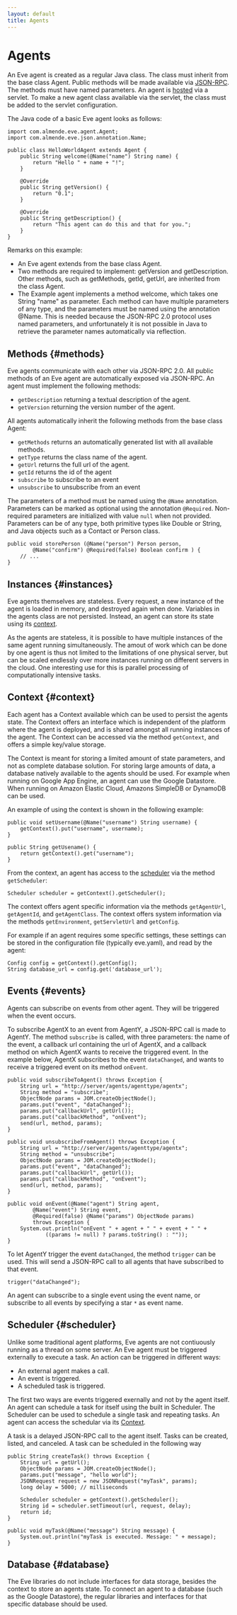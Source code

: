 ```yaml
---
layout: default
title: Agents
---
```


# Agents

An Eve agent is created as a regular Java class. 
The class must inherit from the base class Agent. 
Public methods will be made available via [JSON-RPC](protocol.html).
The methods must have named parameters.
An agent is [hosted](java_hosting.html) via a servlet. 
To make a new agent class available via the servlet, 
the class must be added to the servlet configuration.

The Java code of a basic Eve agent looks as follows:

    import com.almende.eve.agent.Agent;
    import com.almende.eve.json.annotation.Name;

    public class HelloWorldAgent extends Agent {
        public String welcome(@Name("name") String name) {
            return "Hello " + name + "!";
        }
        
        @Override
        public String getVersion() {
            return "0.1";
        }
        
        @Override
        public String getDescription() {
            return "This agent can do this and that for you.";
        }    
    }

Remarks on this example:

-  An Eve agent extends from the base class Agent.
-  Two methods are required to implement: getVersion and getDescription.
   Other methods, such as getMethods, getId, getUrl, are inherited from the 
   class Agent.
-  The Example agent implements a method welcome, which takes one String 
   "name" as parameter. Each method can have multiple parameters of any type,
   and the parameters must be named using the annotation @Name. 
   This is needed because the JSON-RPC 2.0 protocol uses named parameters, 
   and unfortunately it is not possible in Java to retrieve the parameter names 
   automatically via reflection.


## Methods {#methods}

Eve agents communicate with each other via JSON-RPC 2.0. 
All public methods of an Eve agent are automatically exposed via JSON-RPC.
An agent must implement the following methods:

- `getDescription` returning a textual description of the agent. 
- `getVersion` returning the version number of the agent.

All agents automatically inherit the following methods from the base class Agent:

- `getMethods` returns an automatically generated list with all available methods.
- `getType` returns the class name of the agent.
- `getUrl` returns the full url of the agent.
- `getId` returns the id of the agent
- `subscribe` to subscribe to an event
- `unsubscribe` to unsubscribe from an event 

The parameters of a method must be named using the `@Name` annotation.
Parameters can be marked as optional using the annotation `@Required`. 
Non-required parameters are initialized with value `null` when not provided.
Parameters can be of any type, both primitive types like Double or String, 
and Java objects such as a Contact or Person class.

    public void storePerson (@Name("person") Person person, 
            @Name("confirm") @Required(false) Boolean confirm ) {
        // ...
    }


## Instances {#instances}

Eve agents themselves are stateless. Every request, a new instance of the agent 
is loaded in memory, and destroyed again when done. Variables in the agents
class are not persisted. Instead, an agent can store its state using its 
[context](#context).

As the agents are stateless, it is possible to have multiple instances 
of the same agent running simultaneously. The amout of work which can be done
by one agent is thus not limited to the limitations of one physical server,
but can be scaled endlessly over more instances running on different servers
in the cloud. 
One interesting use for this is parallel processing of computationally 
intensive tasks.


## Context {#context}

Each agent has a Context available which can be used to persist the agents state.
The Context offers an interface which is independent of the platform where the 
agent is deployed, and is shared amongst all running instances of the agent.
The Context can be accessed via the method `getContext`, and offers a simple
key/value storage. 

The Context is meant for storing a limited amount of state parameters, 
and not as complete database solution. For storing large amounts of data,
a database natively available to the agents should be used. For example when 
running on Google App Engine, an agent can use the Google Datastore. When running 
on Amazon Elastic Cloud, Amazons SimpleDB or DynamoDB can be used.


An example of using the context is shown in the following example:

    public void setUsername(@Name("username") String username) {
        getContext().put("username", username);
    }
    
    public String getUsename() {
        return getContext().get("username");
    }

From the context, an agent has access to the [scheduler](#scheduler) via the 
method `getScheduler`:

    Scheduler scheduler = getContext().getScheduler();

The context offers agent specific information via the methods `getAgentUrl`, 
`getAgentId`, and `getAgentClass`. 
The context offers system information via the methods `getEnvironment`,
`getServletUrl` and `getConfig`. 

For example if an agent requires some specific settings, 
these settings can be stored in the configuration file (typically eve.yaml),
and read by the agent:

    Config config = getContext().getConfig();
    String database_url = config.get('database_url');


## Events {#events}

Agents can subscribe on events from other agent.
They will be triggered when the event occurs.

To subscribe AgentX to an event from AgentY, a JSON-RPC call is made to AgentY.
The method `subscribe` is called, with three parameters: the name of the event, 
a callback url containing the url of AgentX, and a callback method on which
AgentX wants to receive the triggered event.
In the example below, AgentX subscribes to the event `dataChanged`, and wants
to receive a triggered event on its method `onEvent`.

    public void subscribeToAgent() throws Exception {
        String url = "http://server/agents/agenttype/agentx";
        String method = "subscribe";
        ObjectNode params = JOM.createObjectNode();
        params.put("event", "dataChanged");
        params.put("callbackUrl", getUrl());
        params.put("callbackMethod", "onEvent");
        send(url, method, params);
    }

    public void unsubscribeFromAgent() throws Exception {
        String url = "http://server/agents/agenttype/agentx";
        String method = "unsubscribe";
        ObjectNode params = JOM.createObjectNode();
        params.put("event", "dataChanged");
        params.put("callbackUrl", getUrl());
        params.put("callbackMethod", "onEvent");
        send(url, method, params);
    }

    public void onEvent(@Name("agent") String agent, 
            @Name("event") String event, 
            @Required(false) @Name("params") ObjectNode params) 
            throws Exception {
        System.out.println("onEvent " + agent + " " + event + " " + 
                ((params != null) ? params.toString() : ""));
    }

To let AgentY trigger the event `dataChanged`, the method `trigger` can be used.
This will send a JSON-RPC call to all agents that have subscribed to that event.

    trigger("dataChanged");


An agent can subscribe to a single event using the event name, 
or subscribe to all events by specifying a star `*` as event name.



## Scheduler {#scheduler}

Unlike some traditional agent platforms, Eve agents are not contiuously running
as a thread on some server. An Eve agent must be triggered externally
to execute a task. An action can be triggered in different ways:

- An external agent makes a call.
- An event is triggered.
- A scheduled task is triggered.

The first two ways are events triggered exernally and not by the agent itself. 
An agent can schedule a task for itself using the built in Scheduler.
The Scheduler can be used to schedule a single task and repeating tasks.
An agent can access the schedular via its [Context](#context).

A task is a delayed JSON-RPC call to the agent itself. 
Tasks can be created, listed, and canceled.
A task can be scheduled in the following way 

    public String createTask() throws Exception {
        String url = getUrl();
        ObjectNode params = JOM.createObjectNode();
        params.put("message", "hello world");
        JSONRequest request = new JSONRequest("myTask", params);
        long delay = 5000; // milliseconds
        
        Scheduler scheduler = getContext().getScheduler();
        String id = scheduler.setTimeout(url, request, delay);
        return id;
    }
    
    public void myTask(@Name("message") String message) {
        System.out.println("myTask is executed. Message: " + message);
    }



## Database {#database}

The Eve libraries do not include interfaces for data storage, 
besides the context to store an agents state.
To connect an agent to a database (such as the Google Datastore),
the regular libraries and interfaces for that specific database should be used.

